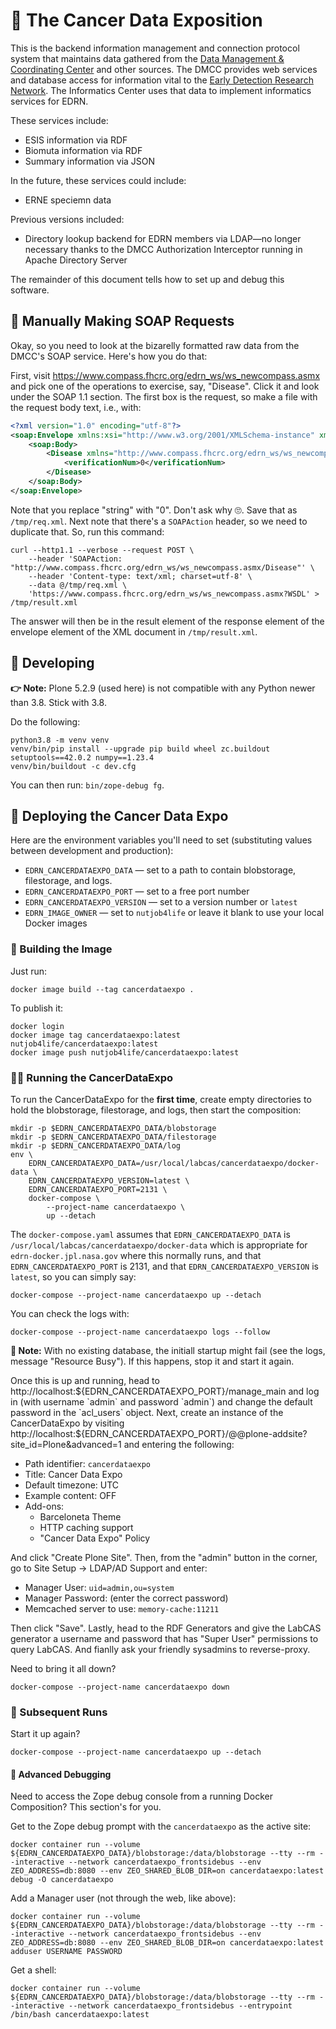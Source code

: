 # 🎪 The Cancer Data Exposition


This is the backend information management and connection protocol system that maintains data gathered from the [Data Management & Coordinating Center](https://tinyurl.com/ybkp7c7z) and other sources.  The DMCC provides web services and database access for information vital to the [Early Detection Research Network](https://edrn.nci.nih.gov/).  The Informatics Center uses that data to implement informatics services for EDRN.

These services include:

- ESIS information via RDF
- Biomuta information via RDF
- Summary information via JSON

In the future, these services could include:

- ERNE speciemn data

Previous versions included:

- Directory lookup backend for EDRN members via LDAP—no longer necessary
  thanks to the DMCC Authorization Interceptor running in Apache Directory
  Server

The remainder of this document tells how to set up and debug this software.


## 🐛 Manually Making SOAP Requests

Okay, so you need to look at the bizarelly formatted raw data from the DMCC's SOAP service. Here's how you do that:

First, visit https://www.compass.fhcrc.org/edrn_ws/ws_newcompass.asmx and pick one of the operations to exercise, say, "Disease". Click it and look under the SOAP 1.1 section. The first box is the request, so make a file with the request body text, i.e., with:

```xml
<?xml version="1.0" encoding="utf-8"?>
<soap:Envelope xmlns:xsi="http://www.w3.org/2001/XMLSchema-instance" xmlns:xsd="http://www.w3.org/2001/XMLSchema" xmlns:soap="http://schemas.xmlsoap.org/soap/envelope/">
    <soap:Body>
        <Disease xmlns="http://www.compass.fhcrc.org/edrn_ws/ws_newcompass.asmx">
            <verificationNum>0</verificationNum>
        </Disease>
    </soap:Body>
</soap:Envelope>
```

Note that you replace "string" with "0". Don't ask why 🙄. Save that as `/tmp/req.xml`. Next note that there's a `SOAPAction` header, so we need to duplicate that. So, run this command:

```console
curl --http1.1 --verbose --request POST \
    --header 'SOAPAction: "http://www.compass.fhcrc.org/edrn_ws/ws_newcompass.asmx/Disease"' \
    --header 'Content-type: text/xml; charset=utf-8' \
    --data @/tmp/req.xml \
    'https://www.compass.fhcrc.org/edrn_ws/ws_newcompass.asmx?WSDL' > /tmp/result.xml
```

The answer will then be in the result element of the response element of the envelope element of the XML document in `/tmp/result.xml`.


## 🔧 Developing

**👉 Note:** Plone 5.2.9 (used here) is not compatible with any Python newer than 3.8. Stick with 3.8.

Do the following:
```console
python3.8 -m venv venv
venv/bin/pip install --upgrade pip build wheel zc.buildout setuptools==42.0.2 numpy==1.23.4
venv/bin/buildout -c dev.cfg
```

You can then run: `bin/zope-debug fg`.


## 🚀 Deploying the Cancer Data Expo

Here are the environment variables you'll need to set (substituting values between development and production):

-   `EDRN_CANCERDATAEXPO_DATA` — set to a path to contain blobstorage, filestorage, and logs.
-   `EDRN_CANCERDATAEXPO_PORT` — set to a free port number
-   `EDRN_CANCERDATAEXPO_VERSION` — set to a version number or `latest`
-   `EDRN_IMAGE_OWNER` — set to `nutjob4life` or leave it blank to use your local Docker images


### 🧱 Building the Image

Just run:

    docker image build --tag cancerdataexpo .

To publish it:

    docker login
    docker image tag cancerdataexpo:latest nutjob4life/cancerdataexpo:latest
    docker image push nutjob4life/cancerdataexpo:latest


### 🏃‍♀️ Running the CancerDataExpo

To run the CancerDataExpo for the **first time**, create empty directories to hold the blobstorage, filestorage, and logs, then start the composition:

    mkdir -p $EDRN_CANCERDATAEXPO_DATA/blobstorage
    mkdir -p $EDRN_CANCERDATAEXPO_DATA/filestorage
    mkdir -p $EDRN_CANCERDATAEXPO_DATA/log
    env \
        EDRN_CANCERDATAEXPO_DATA=/usr/local/labcas/cancerdataexpo/docker-data \
        EDRN_CANCERDATAEXPO_VERSION=latest \
        EDRN_CANCERDATAEXPO_PORT=2131 \
        docker-compose \
            --project-name cancerdataexpo \
            up --detach

The `docker-compose.yaml` assumes that `EDRN_CANCERDATAEXPO_DATA` is `/usr/local/labcas/cancerdataexpo/docker-data` which is appropriate for `edrn-docker.jpl.nasa.gov` where this normally runs, and that `EDRN_CANCERDATAEXPO_PORT` is 2131, and that `EDRN_CANCERDATAEXPO_VERSION` is `latest`, so you can simply say:

    docker-compose --project-name cancerdataexpo up --detach

You can check the logs with:

    docker-compose --project-name cancerdataexpo logs --follow

**📝 Note:** With no existing database, the initiall startup might fail (see the logs, message "Resource Busy"). If this happens, stop it and start it again.

Once this is up and running, head to http://localhost:${EDRN_CANCERDATAEXPO_PORT}/manage_main and log in (with username `admin` and password `admin`) and change the default password in the `acl_users` object. Next, create an instance of the CancerDataExpo by visiting http://localhost:${EDRN_CANCERDATAEXPO_PORT}/@@plone-addsite?site_id=Plone&advanced=1 and entering the following:

-   Path identifier: `cancerdataexpo`
-   Title: Cancer Data Expo
-   Default timezone: UTC
-   Example content: OFF
-   Add-ons:
    -   Barceloneta Theme
    -   HTTP caching support
    -   "Cancer Data Expo" Policy

And click "Create Plone Site". Then, from the "admin" button in the corner, go to Site Setup → LDAP/AD Support and enter:

-   Manager User: `uid=admin,ou=system`
-   Manager Password: (enter the correct password)
-   Memcached server to use: `memory-cache:11211`

Then click "Save". Lastly, head to the RDF Generators and give the LabCAS generator a username and password that has "Super User" permissions to query LabCAS. And fianlly ask your friendly sysadmins to reverse-proxy.

Need to bring it all down?

    docker-compose --project-name cancerdataexpo down


### 🎽 Subsequent Runs

Start it up again?

    docker-compose --project-name cancerdataexpo up --detach


#### 🐛 Advanced Debugging

Need to access the Zope debug console from a running Docker Composition? This section's for you.

Get to the Zope debug prompt with the `cancerdataexpo` as the active site:

    docker container run --volume ${EDRN_CANCERDATAEXPO_DATA}/blobstorage:/data/blobstorage --tty --rm --interactive --network cancerdataexpo_frontsidebus --env ZEO_ADDRESS=db:8080 --env ZEO_SHARED_BLOB_DIR=on cancerdataexpo:latest debug -O cancerdataexpo

Add a Manager user (not through the web, like above):

    docker container run --volume ${EDRN_CANCERDATAEXPO_DATA}/blobstorage:/data/blobstorage --tty --rm --interactive --network cancerdataexpo_frontsidebus --env ZEO_ADDRESS=db:8080 --env ZEO_SHARED_BLOB_DIR=on cancerdataexpo:latest adduser USERNAME PASSWORD


Get a shell:

    docker container run --volume ${EDRN_CANCERDATAEXPO_DATA}/blobstorage:/data/blobstorage --tty --rm --interactive --network cancerdataexpo_frontsidebus --entrypoint /bin/bash cancerdataexpo:latest
